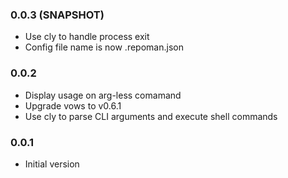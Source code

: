 ### 0.0.3 (SNAPSHOT)
* Use cly to handle process exit
* Config file name is now .repoman.json

### 0.0.2
* Display usage on arg-less comamand
* Upgrade vows to v0.6.1
* Use cly to parse CLI arguments and execute shell commands

### 0.0.1
* Initial version
